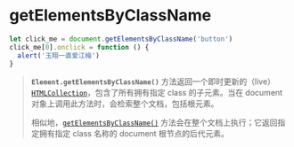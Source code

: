 # getElementsByClassName

```javascript
let click_me = document.getElementsByClassName('button')
click_me[0].onclick = function () {
  alert('玉翔一直爱江梅')
}
```

> **`Element.getElementsByClassName()`** 方法返回一个即时更新的（live） [`HTMLCollection`](https://developer.mozilla.org/zh-CN/docs/Web/API/HTMLCollection)，包含了所有拥有指定 class 的子元素。当在 document 对象上调用此方法时，会检索整个文档，包括根元素。
>
> 相似地，[`getElementsByClassName()`](https://developer.mozilla.org/zh-CN/docs/Web/API/Document/getElementsByClassName) 方法会在整个文档上执行；它返回指定拥有指定 class 名称的 document 根节点的后代元素。